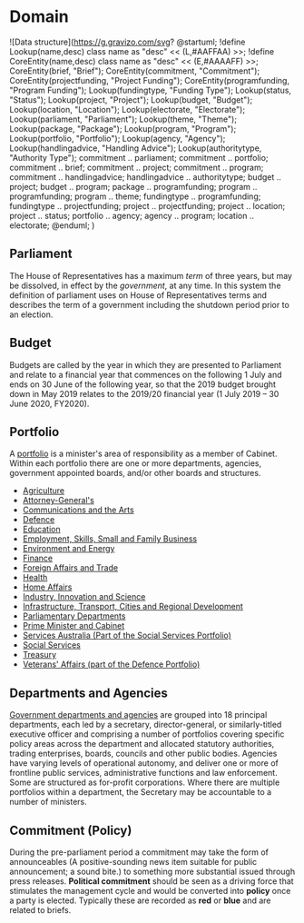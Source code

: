 # Domain

![Data structure](https://g.gravizo.com/svg?
@startuml;
!define Lookup(name,desc) class name as "desc" << (L,#AAFFAA) >>;
!define CoreEntity(name,desc) class name as "desc" << (E,#AAAAFF) >>;
CoreEntity(brief, "Brief");
CoreEntity(commitment, "Commitment");
CoreEntity(projectfunding, "Project Funding");
CoreEntity(programfunding, "Program Funding");
Lookup(fundingtype, "Funding Type");
Lookup(status, "Status");
Lookup(project, "Project");
Lookup(budget, "Budget");
Lookup(location, "Location");
Lookup(electorate, "Electorate");
Lookup(parliament, "Parliament");
Lookup(theme, "Theme");
Lookup(package, "Package");
Lookup(program, "Program");
Lookup(portfolio, "Portfolio");
Lookup(agency, "Agency");
Lookup(handlingadvice, "Handling Advice");
Lookup(authoritytype, "Authority Type");
commitment .. parliament;
commitment .. portfolio;
commitment .. brief;
commitment .. project;
commitment .. program;
commitment .. handlingadvice;
handlingadvice .. authoritytype;
budget .. project;
budget .. program;
package .. programfunding;
program .. programfunding;
program .. theme;
fundingtype .. programfunding;
fundingtype .. projectfunding;
project .. projectfunding;
project .. location;
project .. status;
portfolio .. agency;
agency .. program;
location .. electorate;
@enduml;
)

## Parliament

The House of Representatives has a maximum *term* of three years, but may be dissolved, in effect by the *government*, at any time. In this system the definition of parliament uses on House of Representatives terms  and describes the term of a government including the shutdown period prior to an election.

## Budget

Budgets are called by the year in which they are presented to Parliament and relate to a financial year that commences on the following 1 July and ends on 30 June of the following year, so that the 2019 budget brought down in May 2019 relates to the 2019/20 financial year (1 July 2019 – 30 June 2020, FY2020).

## Portfolio

A [portfolio](https://www.directory.gov.au/portfolios) is a minister's area of responsibility as a member of Cabinet. Within each portfolio there are one or more departments, agencies, government appointed boards, and/or other boards and structures.

- [Agriculture](https://www.directory.gov.au/portfolios/agriculture)
- [Attorney-General's](https://www.directory.gov.au/portfolios/attorney-generals)
- [Communications and the Arts](https://www.directory.gov.au/portfolios/communications-and-arts)
- [Defence](https://www.directory.gov.au/portfolios/defence)
- [Education](https://www.directory.gov.au/portfolios/education)
- [Employment, Skills, Small and Family Business](https://www.directory.gov.au/portfolios/employment-skills-small-and-family-business)
- [Environment and Energy](https://www.directory.gov.au/portfolios/environment-and-energy)
- [Finance](https://www.directory.gov.au/portfolios/finance)
- [Foreign Affairs and Trade](https://www.directory.gov.au/portfolios/foreign-affairs-and-trade)
- [Health](https://www.directory.gov.au/portfolios/health)
- [Home Affairs](https://www.directory.gov.au/portfolios/home-affairs)
- [Industry, Innovation and Science](https://www.directory.gov.au/portfolios/industry-innovation-and-science)
- [Infrastructure, Transport, Cities and Regional Development](https://www.directory.gov.au/portfolios/infrastructure-transport-cities-and-regional-development)
- [Parliamentary Departments](https://www.directory.gov.au/portfolios/parliamentary-departments)
- [Prime Minister and Cabinet](https://www.directory.gov.au/portfolios/prime-minister-and-cabinet)
- [Services Australia (Part of the Social Services Portfolio)](https://www.directory.gov.au/portfolios/services-australia-part-social-services-portfolio)
- [Social Services](https://www.directory.gov.au/portfolios/social-services)
- [Treasury](https://www.directory.gov.au/portfolios/treasury)
- [Veterans' Affairs (part of the Defence Portfolio)](https://www.directory.gov.au/portfolios/veterans-affairs-part-defence-portfolio)

## Departments and Agencies

[Government departments and agencies](https://www.directory.gov.au/departments-and-agencies) are grouped into 18 principal departments, each led by a secretary, director-general, or similarly-titled executive officer and comprising a number of portfolios covering specific policy areas across the department and allocated statutory authorities, trading enterprises, boards, councils and other public bodies. Agencies have varying levels of operational autonomy, and deliver one or more of frontline public services, administrative functions and law enforcement. Some are structured as for-profit corporations. Where there are multiple portfolios within a department, the Secretary may be accountable to a number of ministers.

## Commitment (Policy)

During the pre-parliament period a commitment may take the form of announceables (A positive-sounding news item suitable for public announcement; a sound bite.) to something more substantial issued through press releases. **Political commitment** should be seen as a driving force that stimulates the management cycle and would be converted into **policy** once a party is elected. Typically these are recorded as **red** or **blue** and are related to briefs.


